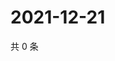 # 2021-12-21

共 0 条

<!-- BEGIN WEIBO -->
<!-- 最后更新时间 Tue Dec 21 2021 14:00:30 GMT+0800 (China Standard Time) -->

<!-- END WEIBO -->
